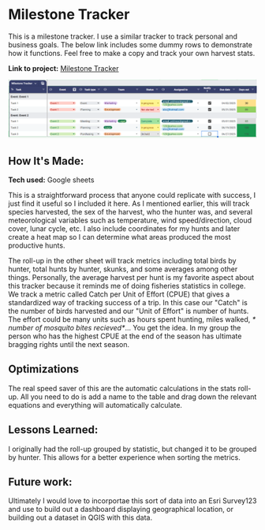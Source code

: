 # Milestone Tracker
This is a milestone tracker. I use a similar tracker to track personal and business goals. The below link includes some dummy rows to demonstrate how it functions. Feel free to make a copy and track your own harvest stats.

**Link to project:** [Milestone Tracker](https://docs.google.com/spreadsheets/d/1KlaT5_7mM8hJa1g3eZ2QefZgmyYuZbgnqYW3Mo0XzDs/edit?usp=sharing)

![Milestone Tracker](https://github.com/wessholders/Professional-Portfolio/blob/3d94aa14e47fafce4ff45c6fae002983964f9f1f/Milestone%20Tracker/images/Milestone_Tracker_1.png)



## How It's Made:

**Tech used:** Google sheets

This is a straightforward process that anyone could replicate with success, I just find it useful so I included it here. As I mentioned earlier, this will track species harvested, the sex of the harvest, who the hunter was, and several meteorological variables such as temperature, wind speed/direction, cloud cover, lunar cycle, etc. I also include coordinates for my hunts and later create a heat map so I can determine what areas produced the most productive hunts.

The roll-up in the other sheet will track metrics including total birds by hunter, total hunts by hunter, skunks, and some averages among other things. Personally, the average harvest per hunt is my favorite aspect about this tracker because it reminds me of doing fisheries statistics in college. We track a metric called Catch per Unit of Effort (CPUE) that gives a standardized way of tracking success of a trip. In this case our "Catch" is the number of birds harvested and our "Unit of Effort" is number of hunts. The effort could be many units such as hours spent hunting, miles walked, _* number of mosquito bites recieved*_... You get the idea. In my group the person who has the highest CPUE at the end of the season has ultimate bragging rights until the next season.


## Optimizations
The real speed saver of this are the automatic calculations in the stats roll-up. All you need to do is add a name to the table and drag down the relevant equations and everything will automatically calculate.


## Lessons Learned:
I originally had the roll-up grouped by statistic, but changed it to be grouped by hunter. This allows for a better experience when sorting the metrics.


## Future work:
Ultimately I would love to incorportae this sort of data into an Esri Survey123 and use to build out a dashboard displaying geographical location, or building out a dataset in QGIS with this data.

